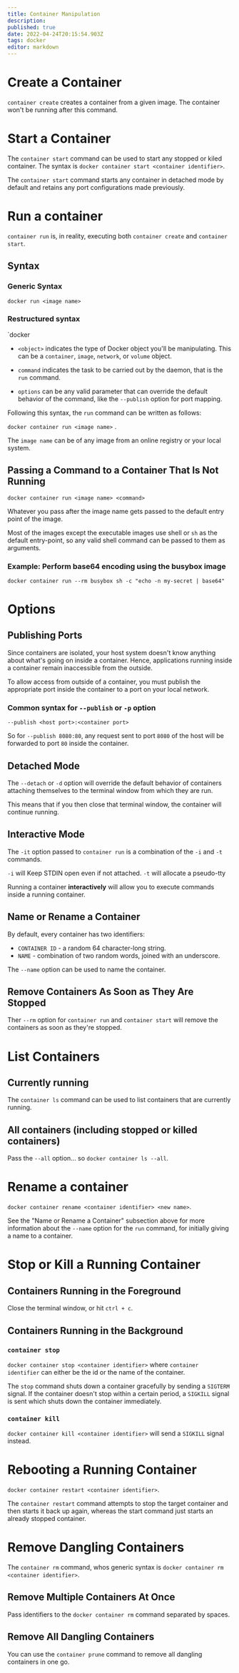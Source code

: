 ```yaml
---
title: Container Manipulation
description: 
published: true
date: 2022-04-24T20:15:54.903Z
tags: docker
editor: markdown
---
```


# Create a Container
`container create` creates a container from a given image. The container won't be running after this command.
# Start a Container
The `container start` command can be used to start any stopped or kiled container. The syntax is 
`docker container start <container identifier>`. 

The `container start` command starts any container in detached mode by default and retains any port configurations made previously.
# Run a container
`container run` is, in reality, executing both `container create` and `container start`. 
## Syntax
### Generic Syntax
`docker run <image name>`

### Restructured syntax
`docker <object> <command> <options>

- `<object>` indicates the type of Docker object you'll be manipulating. This can be a `container`, `image`, `network`, or `volume` object.

- `command` indicates the task to be carried out by the daemon, that is the `run` command. 

- `options` can be any valid parameter that can override the default behavior of the command, like the `--publish` option for port mapping.

Following this syntax, the `run` command can be written as follows: 

`docker container run <image name>` .

The `image name` can be of any image from an online registry or your local system. 
## Passing a Command to a Container That Is Not Running
`docker container run <image name> <command>`

Whatever you pass after the image name gets passed to the default entry point of the image.

Most of the images except the executable images use shell or `sh` as the default entry-point, so any valid shell command can be passed to them as arguments.
### Example: Perform base64 encoding using the busybox image
`docker container run --rm busybox sh -c "echo -n my-secret | base64"`


# Options
## Publishing Ports
Since containers are isolated, your host system doesn't know anything about what's going on inside a container. Hence, applications running inside a container remain inaccessible from the outside. 

To allow access from outside of a container, you must publish the appropriate port inside the container to a port on your local network. 

### Common syntax for `--publish` or `-p` option
`--publish <host port>:<container port>`

So for `--publish 8080:80`, any request sent to port `8080` of the host will be forwarded to port `80` inside the container.

## Detached Mode
The `--detach` or `-d` option will override the default behavior of containers attaching themselves to the terminal window from which they are run. 

This means that if you then close that terminal window, the container will continue running.

## Interactive Mode
The `-it` option passed to `container run` is a combination of the `-i` and `-t` commands. 

`-i` will Keep STDIN open even if not attached.
`-t` will allocate a pseudo-tty

Running a container **interactively** will allow you to execute commands inside a running container.
## Name or Rename a Container
By default, every container has two identifiers:

- `CONTAINER ID` - a random 64 character-long string.
- `NAME` - combination of two random words, joined with an underscore.

The `--name` option can be used to name the container.

## Remove Containers As Soon as They Are Stopped
Ther `--rm` option for `container run` and `container start` will remove the containers as soon as they're stopped. 

# List Containers
## Currently running
The `container ls` command can be used to list containers that are currently running.
## All containers (including stopped or killed containers)
Pass the `--all` option... so 
`docker container ls --all`.

# Rename a container
`docker container rename <container identifier> <new name>`.

See the "Name or Rename a Container" subsection above for more information about the `--name` option for the `run` command, for initially giving a name to a container.

# Stop or Kill a Running Container
## Containers Running in the Foreground
Close the terminal window, or hit `ctrl + c`. 
## Containers Running in the Background
### `container stop`
`docker container stop <container identifier>` where `container identifier` can either be the id or the name of the container.

The `stop` command shuts down a container gracefully by sending a `SIGTERM` signal. If the container doesn't stop within a certain period, a `SIGKILL` signal is sent which shuts down the container immediately. 
### `container kill`
`docker container kill <container identifier>` will send a `SIGKILL` signal instead.


# Rebooting a Running Container
`docker container restart <container identifier>`.

The `container restart` command attempts to stop the target container and then starts it back up again, whereas the start command just starts an already stopped container.

# Remove Dangling Containers
The `container rm` command, whos generic syntax is
`docker container rm <container identifier>`. 

## Remove Multiple Containers At Once
Pass identifiers to the `docker container rm` command separated by spaces.

## Remove All Dangling Containers
You can use the `container prune` command to remove all dangling containers in one go.



